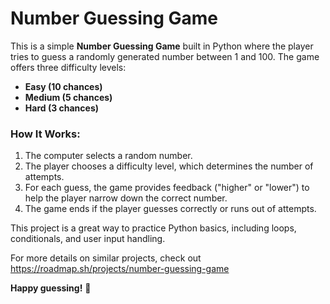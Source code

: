 # Number Guessing Game  

This is a simple **Number Guessing Game** built in Python where the player tries to guess a randomly generated number between 1 and 100. The game offers three difficulty levels:  

- **Easy (10 chances)**  
- **Medium (5 chances)** 
- **Hard (3 chances)**  

### How It Works:  
1. The computer selects a random number.  
2. The player chooses a difficulty level, which determines the number of attempts.  
3. For each guess, the game provides feedback ("higher" or "lower") to help the player narrow down the correct number.  
4. The game ends if the player guesses correctly or runs out of attempts.  

This project is a great way to practice Python basics, including loops, conditionals, and user input handling.  

For more details on similar projects, check out https://roadmap.sh/projects/number-guessing-game  

**Happy guessing!** 🎯
